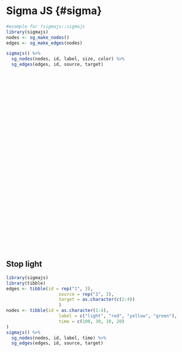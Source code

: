 # Sigma JS {#sigma}




```r
#example for ?sigmajs::sigmajs
library(sigmajs)
nodes <- sg_make_nodes()
edges <- sg_make_edges(nodes)

sigmajs() %>%
  sg_nodes(nodes, id, label, size, color) %>%
  sg_edges(edges, id, source, target) 
```

<!--html_preserve--><div id="htmlwidget-54c868f9bdf68c312d1a" style="width:100%;height:480px;" class="sigmajs html-widget"></div>
<script type="application/json" data-for="htmlwidget-54c868f9bdf68c312d1a">{"x":{"events":[],"kill":false,"data":{"nodes":[{"id":"1","label":"R70","size":"4","color":"#B1E2A3","x":" 2.615858","y":"16.053354"},{"id":"2","label":"U73","size":"4","color":"#A5DBA3","x":"10.933828","y":"15.826037"},{"id":"3","label":"H86","size":"5","color":"#9AD4A4","x":" 7.194800","y":" 4.740831"},{"id":"4","label":"O15","size":"5","color":"#76BA99","x":"11.563019","y":" 4.828129"},{"id":"5","label":"T46","size":"3","color":"#48998A","x":" 9.046631","y":"18.852359"},{"id":"6","label":"N40","size":"3","color":"#2D7E7E","x":"15.263113","y":"18.912316"},{"id":"7","label":"P42","size":"2","color":"#236B76","x":" 9.744794","y":"17.205676"},{"id":"8","label":"E57","size":"3","color":"#1C686F","x":" 1.354480","y":"10.596605"},{"id":"9","label":"W49","size":"4","color":"#20986D","x":"16.254353","y":" 9.513508"},{"id":"10","label":"N66","size":"4","color":"#24C96B","x":"12.854503","y":"13.427773"}],"edges":[{"id":"1","source":"1","target":"5"},{"id":"2","source":"2","target":"10"},{"id":"3","source":"3","target":"3"},{"id":"4","source":"4","target":"4"},{"id":"5","source":"5","target":"6"},{"id":"6","source":"6","target":"6"},{"id":"7","source":"7","target":"8"},{"id":"8","source":"8","target":"8"},{"id":"9","source":"9","target":"8"},{"id":"10","source":"10","target":"8"}]},"type":null,"button":[],"buttonevent":[],"crosstalk":{"crosstalk_key":null,"crosstalk_group":null}},"evals":[],"jsHooks":[]}</script><!--/html_preserve-->


## Stop light


```r
library(sigmajs)
library(tibble)
edges <- tibble(id = rep("1", 3),
                    source = rep("1", 3),
                    target = as.character(c(2:4))
                    )
nodes <- tibble(id = as.character(1:4),
                    label = c("light", "red", "yellow", "green"),
                    time = c(100, 30, 10, 20)
)
sigmajs() %>%
  sg_nodes(nodes, id, label, time) %>%
  sg_edges(edges, id, source, target) 
```

<!--html_preserve--><div id="htmlwidget-a405eaa4d7992beacee3" style="width:100%;height:480px;" class="sigmajs html-widget"></div>
<script type="application/json" data-for="htmlwidget-a405eaa4d7992beacee3">{"x":{"events":[],"kill":false,"data":{"nodes":[{"id":"1","label":"light","time":"100","x":"10.450179","y":" 2.613551"},{"id":"2","label":"red","time":" 30","x":"15.085558","y":"16.137785"},{"id":"3","label":"yellow","time":" 10","x":" 6.374187","y":" 7.126601"},{"id":"4","label":"green","time":" 20","x":" 8.642574","y":" 8.658820"}],"edges":[{"id":"1","source":"1","target":"2"},{"id":"1","source":"1","target":"3"},{"id":"1","source":"1","target":"4"}]},"type":null,"button":[],"buttonevent":[],"crosstalk":{"crosstalk_key":null,"crosstalk_group":null}},"evals":[],"jsHooks":[]}</script><!--/html_preserve-->

